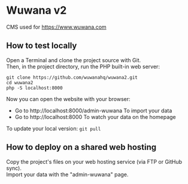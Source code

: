 # Wuwana v2

CMS used for https://www.wuwana.com

## How to test locally

Open a Terminal and clone the project source with Git.  
Then, in the project directory, run the PHP built-in web server:

```
git clone https://github.com/wuwanahq/wuwana2.git
cd wuwana2
php -S localhost:8000
```

Now you can open the website with your browser:

- Go to http://localhost:8000/admin-wuwana To import your data
- Go to http://localhost:8000 To watch your data on the homepage

To update your local version: `git pull`

## How to deploy on a shared web hosting

Copy the project's files on your web hosting service (via FTP or GitHub sync).  
Import your data with the "admin-wuwana" page.